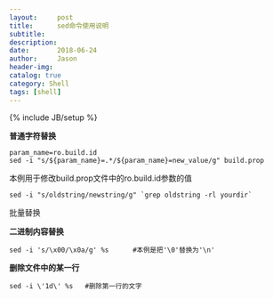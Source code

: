 ```yaml
---
layout:     post
title:      sed命令使用说明
subtitle:  
description:
date:       2018-06-24
author:     Jason
header-img:
catalog: true
category: Shell
tags: [shell]
---
```

{% include JB/setup %}

**普通字符替换**
```
param_name=ro.build.id
sed -i "s/${param_name}=.*/${param_name}=new_value/g" build.prop
```
本例用于修改build.prop文件中的ro.build.id参数的值
```
sed -i "s/oldstring/newstring/g" `grep oldstring -rl yourdir`
```
批量替换

**二进制内容替换**
```
sed -i 's/\x00/\x0a/g' %s      #本例是把'\0'替换为'\n'
```

**删除文件中的某一行**
```
sed -i \'1d\' %s   #删除第一行的文字
```
